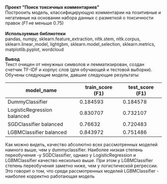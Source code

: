 **Проект "Поиск токсичных комментариев"**<br>
Построоить модель, классифицирующую комментарии на позитивные и негативные на основании набора данных с разметкой о токсичности правок (*F1* не меньше 0.75)<br><br>
**Используемые библиотеки**<br>
pandas, numpy,  sklearn.feature_extraction, nltk.stem, nltk.corpus, sklearn.linear_model, lightgbm, sklearn.model_selection, sklearn.metrics, matplotlib.pyplot, wordcloud

**Вывод**<br>
Текст очищен от ненужных символов и лемматизирован, создан счетчик TF-IDF и корпус слов (для обучающей и тестовой выборки). Обучены следующие модели, давшие следующие результаты:

| model_name                  | train_score (F1) | test_score (F1) |
|-----------------------------|------------------|-----------------|
| DummyClassifier             | 0.184593         | 0.184578        |
| LogisticRegression balanced | 0.830707         | 0.732107        |
| SGDClassifier balanced      | 0.76632          | 0.720483        |
| LGBMClassifier balanced     | 0.843972         | 0.751486        |

Как можно видеть, качество абсолютно всех рассмотренных моделей намного выше, чем у dummyclassifier. Наиболее низкая степень переобучения -у SGDClassifier, однако у LogisticRegression и LGBMClassifier качество несколько выше. При этом у LGBMClassifier степень переобучения заметно ниже, чем у логистической регрессии. Это говорит о том, что среди рассмотренных моделей LGBMClassifier - наиболее корректно работающая модель
